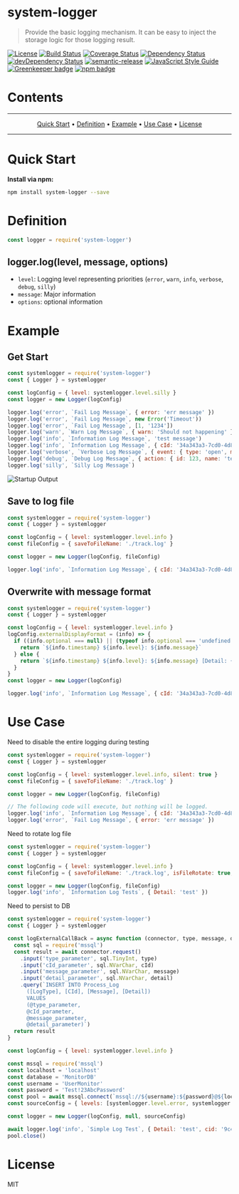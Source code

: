 # system-logger
> Provide the basic logging mechanism.  It can be easy to inject the storage logic for those logging result.

[![License](https://img.shields.io/badge/license-MIT-green.svg)](https://github.com/leocwlam/system-logger/blob/master/LICENSE)
[![Build Status](https://travis-ci.org/leocwlam/system-logger.svg?branch=master)](https://travis-ci.org/leocwlam/system-logger)
[![Coverage Status](https://coveralls.io/repos/github/leocwlam/system-logger/badge.svg?branch=master)](https://coveralls.io/github/leocwlam/system-logger?branch=master)
[![Dependency Status](https://david-dm.org/leocwlam/system-logger.svg)](https://david-dm.org/leocwlam/system-logger)
[![devDependency Status](https://david-dm.org/leocwlam/system-logger/dev-status.svg)](https://david-dm.org/leocwlam/system-logger?type=dev)
[![semantic-release](https://img.shields.io/badge/%20%20%F0%9F%93%A6%F0%9F%9A%80-semantic--release-e10079.svg)](https://github.com/semantic-release/semantic-release)
[![JavaScript Style Guide](https://img.shields.io/badge/code_style-standard-brightgreen.svg)](https://standardjs.com)
[![Greenkeeper badge](https://badges.greenkeeper.io/leocwlam/system-logger.svg)](https://greenkeeper.io/)
[![npm badge](https://img.shields.io/npm/v/system-logger/latest.svg)](https://www.npmjs.com/package/system-logger)


# Contents
-------

<p align="center">
    <a href="#quick-start">Quick Start</a> &bull;
    <a href="#definition">Definition</a> &bull;
    <a href="#example">Example</a> &bull;
    <a href="#use-case">Use Case</a> &bull;
    <a href="#license">License</a>
</p>

-------


# <a name="quick-start"></a>Quick Start
**Install via npm:**
``` bash
npm install system-logger --save
```

# <a name="definition"></a>Definition

``` js
const logger = require('system-logger')
```
## logger.log(level, message, options)
- `level`: Logging level representing priorities (`error`, `warn`, `info`, `verbose`, `debug`, `silly`)
- `message`: Major information
- `options`: optional information


# <a name="example"></a>Example
## <a name="get-start"></a>Get Start
``` js
const systemlogger = require('system-logger')
const { Logger } = systemlogger

const logConfig = { level: systemlogger.level.silly }
const logger = new Logger(logConfig)

logger.log('error', `Fail Log Message`, { error: 'err message' })
logger.log('error', `Fail Log Message`, new Error('Timeout'))
logger.log('error', `Fail Log Message`, [1, '1234'])
logger.log('warn', `Warn Log Message`, { warn: 'Should not happening' })
logger.log('info', `Information Log Message`, 'test message')
logger.log('info', `Information Log Message`, { cId: '34a343a3-7cd0-4d88-a8ed-733ba36d3a3c', action: { id: 879 } })
logger.log('verbose', `Verbose Log Message`, { event: { type: 'open', message: 'test' } })
logger.log('debug', `Debug Log Message`, { action: { id: 123, name: 'tester' } })
logger.log('silly', `Silly Log Message`)
```

![Startup Output](https://raw.githubusercontent.com/leocwlam/system-logger/master/docs/startupExample.png)

## <a name="save-to-logfile"></a>Save to log file
``` js
const systemlogger = require('system-logger')
const { Logger } = systemlogger

const logConfig = { level: systemlogger.level.info }
const fileConfig = { saveToFileName: './track.log' }

const logger = new Logger(logConfig, fileConfig)

logger.log('info', `Information Log Message`, { cId: '34a343a3-7cd0-4d88-a8ed-733ba36d3a3c', action: { id: 879 } })
```

##  <a name="overwrite-with-message-format"></a>Overwrite with message format
``` js
const systemlogger = require('system-logger')
const { Logger } = systemlogger

const logConfig = { level: systemlogger.level.info }
logConfig.externalDisplayFormat = (info) => {
  if ((info.optional === null) || (typeof info.optional === 'undefined')) {
    return `${info.timestamp} ${info.level}: ${info.message}`
  } else {
    return `${info.timestamp} ${info.level}: ${info.message} [Detail: { cId: ${info.optional.cId}, actionId: ${info.optional.action.id} }]`
  }
}
const logger = new Logger(logConfig)

logger.log('info', `Information Log Message`, { cId: '34a343a3-7cd0-4d88-a8ed-733ba36d3a3c', action: { id: 879 } })
```

# <a name="use-case"></a>Use Case
Need to disable the entire logging during testing
``` js
const systemlogger = require('system-logger')
const { Logger } = systemlogger

const logConfig = { level: systemlogger.level.info, silent: true }
const fileConfig = { saveToFileName: './track.log' }

const logger = new Logger(logConfig, fileConfig)

// The following code will execute, but nothing will be logged.
logger.log('info', `Information Log Message`, { cId: '34a343a3-7cd0-4d88-a8ed-733ba36d3a3c', action: { id: 879 } })
logger.log('error', `Fail Log Message`, { error: 'err message' })
```

Need to rotate log file
``` js
const systemlogger = require('system-logger')
const { Logger } = systemlogger

const logConfig = { level: systemlogger.level.info }
const fileConfig = { saveToFileName: './track.log', isFileRotate: true, fileRotateType: systemlogger.fileRotateType.daily }

const logger = new Logger(logConfig, fileConfig)
logger.log('info', `Information Log Tests`, { Detail: 'test' })
```

Need to persist to DB
``` js
const systemlogger = require('system-logger')
const { Logger } = systemlogger

const logExternalCallBack = async function (connector, type, message, detail, cId) {
  const sql = require('mssql')
  const result = await connector.request()
    .input('type_parameter', sql.TinyInt, type)
    .input('cId_parameter', sql.NVarChar, cId)
    .input('message_parameter', sql.NVarChar, message)
    .input('detail_parameter', sql.NVarChar, detail)
    .query(`INSERT INTO Process_Log
      ([LogType], [CId], [Message], [Detail])
      VALUES
      (@type_parameter,
      @cId_parameter,
      @message_parameter,
      @detail_parameter)`)
  return result
}

const logConfig = { level: systemlogger.level.info }

const mssql = require('mssql')
const localhost = 'localhost'
const database = 'MonitorDB'
const username = 'UserMonitor'
const password = 'Test!23AbcPassword'
const pool = await mssql.connect(`mssql://${username}:${password}@${localhost}/${database}`)
const sourceConfig = { levels: [systemlogger.level.error, systemlogger.level.warn, systemlogger.level.info], connector: pool, callback: logExternalCallBack }

const logger = new Logger(logConfig, null, sourceConfig)

await logger.log('info', `Simple Log Test`, { Detail: 'test', cid: '9c4f5aba-6cb5-4b06-aa50-d6718a41f350' })
pool.close()
```

# <a name="license"></a>License
MIT
